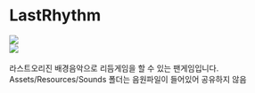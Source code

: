 # LastRhythm

<img src="https://user-images.githubusercontent.com/33691228/197470171-08c62ca6-eac6-4079-bc4a-a56262bed450.png"/><br/>
<img src="https://user-images.githubusercontent.com/33691228/197470253-a1a6d0e2-bc32-45c3-acef-19d4b8729239.png"/><br/>
<br/>
라스트오리진 배경음악으로 리듬게임을 할 수 있는 팬게임입니다.<br/>
Assets/Resources/Sounds 폴더는 음원파일이 들어있어 공유하지 않음<br/>
